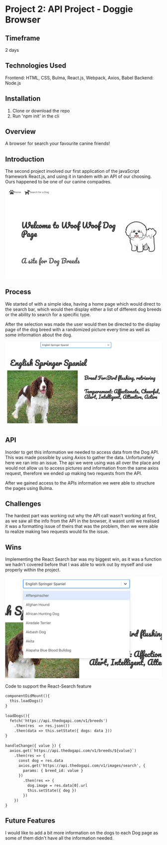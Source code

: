# Project 2: API Project - Doggie Browser

## Timeframe
2 days

## Technologies Used
Frontend: HTML, CSS, Bulma, React.js, Webpack, Axios, Babel
Backend: Node.js

## Installation

1. Clone or download the repo
2. Run 'npm init' in the cli

## Overview

A browser for search your favourite canine friends!

## Introduction

The second project involved our first application of the javaScript framework React.js, and using it in tandem with an API of our choosing. Ours happened to be one of our canine compadres.

![doghome](/images/doggohome.jpg)

## Process

We started of with a simple idea, having a home page which would direct to the search bar, which would then display either a list of different dog breeds or the ability to search for a specific type.

After the selection was made the user would then be directed to the display page of the dog breed with a randomized picture every time as well as some information about the dog.

![doggo](images/doggo.jpg)

## API

Inorder to get this information we needed to access data from the Dog API. This was made possible by using Axios to gather the data. Unfortunately here we ran into an issue. The api we were using was all over the place and would not allow us to access pictures and information from the same axios request, therefore we ended up making two requests from the API.

After we gained access to the APIs information we were able to structure the pages using Bulma.

## Challenges

The hardest part was working out why the API call wasn't working at first, as we saw all the info from the API in the browser, it wasnt until we realised it was a formatting issue of theirs that was the problem, then we were able to realize making two requests would fix the issue.

## Wins

Implementing the React Search bar was my biggest win, as it was a function we hadn't covered before that I was able to work out by myself and use properly within the project.

![dogsearch](images/dogsearch.jpg)

Code to support the React-Search feature

```
componentDidMount(){
  this.loadDogs()
}

loadDogs(){
  fetch('https://api.thedogapi.com/v1/breeds')
    .then(res  => res.json())
    .then(data => this.setState({ dogs: data }))
}

handleChange({ value }) {
  axios.get(`https://api.thedogapi.com/v1/breeds/${value}`)
    .then(res => {
      const dog = res.data
      axios.get('https://api.thedogapi.com/v1/images/search', {
        params: { breed_id: value }
      })
        .then(res => {
          dog.image = res.data[0].url
          this.setState({ dog })
        })
    })
}
```

## Future Features

I would like to add a bit more information on the dogs to each Dog page as some of them didn't have all the information needed.

